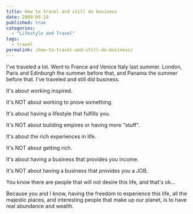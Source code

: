 ```yaml
---
title: How to travel and still do business
date: 2009-05-19
published: true
categories:
  - "Lifestyle and Travel"
tags:
  - travel
permalink: /how-to-travel-and-still-do-business/
---
```

I've traveled a lot. Went to France and Venice Italy last summer. London, Paris and Edinburgh the summer before that, and Panama the summer before that. I've traveled and still did business.

It's about working inspired.

It's NOT about working to prove something.

It's about having a lifestyle that fulfills you.

It's NOT about building empires or having more "stuff".

It's about the rich experiences in life.

It's NOT about getting rich.

It's about having a business that provides you income.

It's NOT about having a business that provides you a JOB.

You know there are people that will not desire this life, and that's ok...

Because you and I know, having the freedom to experience this life, all the majestic places, and interesting people that make up our planet, is to have real abundance and wealth.